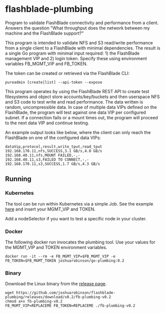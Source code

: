 # flashblade-plumbing

Program to validate FlashBlade connectivity and performance from a client. Answers the question "What throughput does the network between my machine and the FlashBlade support?"

This program is intended to validate NFS and S3 read/write performance from a single client to a FlashBlade with minimal dependencies. The result is a single Go program with minimal input required: 1) the FlashBlade management VIP and 2) login token. Specify these using environment variables FB_MGMT_VIP and FB_TOKEN.

The token can be created or retrieved via the FlashBlade CLI:

```pureadmin [create|list] --api-token --expose```

This program operates by using the FlashBlade REST API to create test filesystems and object store accounts/key/buckets and then userspace NFS and S3 code to test write and read performance. The data written is random, uncompressible data. In case of multiple data VIPs defined on the FlashBlade, the program will test against one data VIP per configured subnet. If a connection fails or a mount times out, the program will proceed to the next data VIP and continue testing.

An example output looks like below, where the client can only reach the FlashBlade on one of the configured data VIPs:
```
dataVip,protocol,result,write_tput,read_tput
192.168.170.11,nfs,SUCCESS,3.1 GB/s,4.0 GB/s
192.168.40.11,nfs,MOUNT FAILED,-,-
192.168.40.11,s3,FAILED TO CONNECT,-,-
192.168.170.11,s3,SUCCESS,1.7 GB/s,4.3 GB/s
```

## Running

### Kubernetes

The tool can be run within Kubernetes via a simple Job.  See the example [here](k8s-runner.yaml) and insert your MGMT_VIP and TOKEN.

Add a nodeSelector if you want to test a specific node in your cluster.

### Docker

The following docker run invocates the plumbing tool. Use your values for the MGMT_VIP and TOKEN environment variables.

```docker run -it --rm -e FB_MGMT_VIP=$FB_MGMT_VIP -e FB_TOKEN=$FB_MGMT_TOKEN joshuarobinson/go-plumbing:0.2```

### Binary

Download the Linux binary from the [release page](https://github.com/joshuarobinson/flashblade-plumbing/releases/tag/v0.2).

```
wget https://github.com/joshuarobinson/flashblade-plumbing/releases/download/v0.2/fb-plumbing-v0.2
chmod a+x fb-plumbing-v0.2
FB_MGMT_VIP=REPLACEME FB_TOKEN=REPLACEME ./fb-plumbing-v0.2
```

